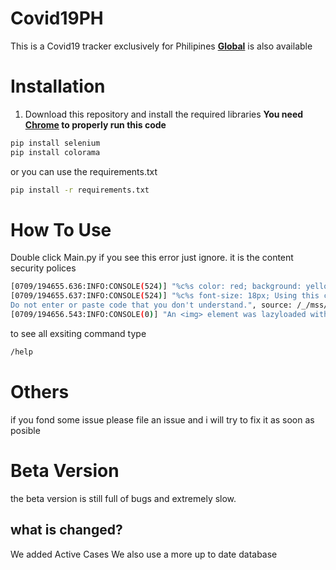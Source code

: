 # Covid19PH
This is a Covid19 tracker exclusively for Philipines **[Global](https://github.com/jostimian/Covid19-project-)** is also available
# Installation
1. Download this repository and install the required libraries **You need[ Chrome](https://www.google.com/intl/en_ph/chrome/) to properly run this code**

```bash
pip install selenium
pip install colorama
```
or you can use the requirements.txt
```bash
pip install -r requirements.txt
```
# How To Use
Double click Main.py
if you see this error just ignore. it is the content security polices
```bash
[0709/194655.636:INFO:CONSOLE(524)] "%c%s color: red; background: yellow; font-size: 24px; WARNING!", source: /_/mss/boq-dots/_/js/k=boq-dots.DotsSplashUi.en_GB.A6P3omu8MmY.es5.O/am=CqE7HmQ/d=1/excm=_b,_tp,covidview/ed=1/dg=0/wt=2/ct=zgms/rs=ALs0n2MTqn6JWEU3BNHq8E_JpxdEPaVGLg/m=_b,_tp (524)
[0709/194655.637:INFO:CONSOLE(524)] "%c%s font-size: 18px; Using this console may allow attackers to impersonate you and steal your information using an attack called Self-XSS.
Do not enter or paste code that you don't understand.", source: /_/mss/boq-dots/_/js/k=boq-dots.DotsSplashUi.en_GB.A6P3omu8MmY.es5.O/am=CqE7HmQ/d=1/excm=_b,_tp,covidview/ed=1/dg=0/wt=2/ct=zgms/rs=ALs0n2MTqn6JWEU3BNHq8E_JpxdEPaVGLg/m=_b,_tp (524)
[0709/194656.543:INFO:CONSOLE(0)] "An <img> element was lazyloaded with loading=lazy, but had no dimensions specified. Specifying dimensions improves performance. See https://crbug.com/954323", source: https://news.google.com/covid19/map?hl=en-PH&mid=/m/05v8c&gl=PH&ceid=PH:en (0) 
```
to see all exsiting command type
```bash
/help
``` 
# Others
if you fond some issue please file an issue and i will try to fix it as soon as posible 

# Beta Version
the beta version is still full of bugs and extremely slow.

## what is changed? 
We added Active Cases
We also use a more up to date database
